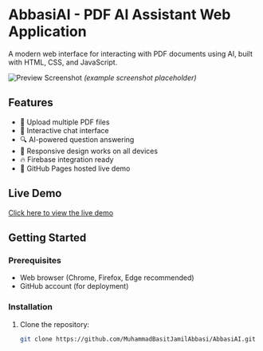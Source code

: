 # AbbasiAI - PDF AI Assistant Web Application

A modern web interface for interacting with PDF documents using AI, built with HTML, CSS, and JavaScript.

![Preview Screenshot](https://i.imgur.com/EXAMPLE.png) *(example screenshot placeholder)*

## Features

- 📁 Upload multiple PDF files
- 💬 Interactive chat interface
- 🔍 AI-powered question answering
- 📱 Responsive design works on all devices
- 🔥 Firebase integration ready
- 🚀 GitHub Pages hosted live demo

## Live Demo

[Click here to view the live demo](https://rawcdn.githack.com/MuhammadBasitJamilAbbasi/AbbasiAI/16573a321b4e86154a15c9e5c6b03b73d3bea891/AI.html)

## Getting Started

### Prerequisites

- Web browser (Chrome, Firefox, Edge recommended)
- GitHub account (for deployment)

### Installation

1. Clone the repository:
   ```bash
   git clone https://github.com/MuhammadBasitJamilAbbasi/AbbasiAI.git
